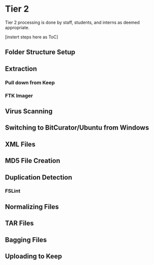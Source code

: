 # Tier 2
Tier 2 processing is done by staff, students, and interns as deemed appropriate. 

[instert steps here as ToC]

## Folder Structure Setup


## Extraction 
### Pull down from Keep


### FTK Imager


## Virus Scanning


## Switching to BitCurator/Ubuntu from Windows


## XML Files


## MD5 File Creation


## Duplication Detection
### FSLint


## Normalizing Files


## TAR Files


## Bagging Files


## Uploading to Keep
